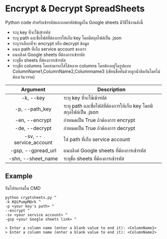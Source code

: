 # Encrypt & Decrypt SpreadSheets

Python code สำหรับเข้ารหัสและถอดรหัสข้อมูลใน Google sheets มีวิธีใช้งานดังนี้
- ระบุ key ที่จะใช้เข้ารหัส
- ระบุ path และชื่อไฟล์ที่ต้องการให้เก็บ key โดยมีสกุลไฟล์เป็น .json
- ระบุว่าเลือกที่จะ encrypt หรือ decrypt ข้อมูล
- แนบ path ที่เก็บ service account ของเรา
- แนบลิงค์ Google sheets ที่ต้องการเข้ารหัส
- ระบุชื่อ sheets ที่ต้องการเข้ารหัส
- ระบุชื่อ columns โดยสามารถใส่ได้หลาย columns โดยต้องอยู่ในรูปแบบ ColumnName1,ColumnName2,Columnname3 (เขียนชื่อคั่นด้วยลูกน้ำติดกันโดยไม่ต้องเว้นวรรค)

Argument  | Description
:--:|------------------
-k, --key | ระบุ key ที่จะใช้เข้ารหัส
-p, --path_key | ระบุ path และชื่อไฟล์ที่ต้องการให้เก็บ key โดยมีสกุลไฟล์เป็น .json
-en, --encrypt | กำหนดเป็น True ถ้าต้องการ encrypt
-de, --decrypt | กำหนดเป็น True ถ้าต้องการ decrypt
-sv, --service_account | ใส่ path ที่เก็บ service account 
-gsp, --gpread_url | แนบลิงค์ Google sheets ที่ต้องการเข้ารหัส
-shn, --sheet_name | ระบุชื่อ sheets ที่ต้องการเข้ารหัส


## Example
รันโปรแกรมใน CMD

```
python cryptsheets.py ^
-k K@iPumpM@rk ^
-p <your key's path> ^
--encrypt ^
-sv <your service account> ^
-gsp <your Google sheets link> ^
```

```
> Enter a column name (enter a blank value to end it): <ColumnName1>
> Enter a column name (enter a blank value to end it): <ColumnName2>
```

